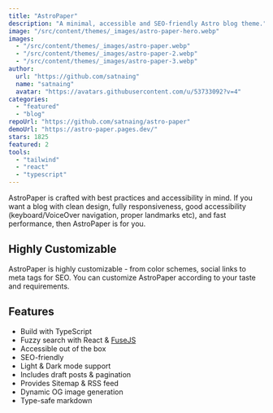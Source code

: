 ```yaml
---
title: "AstroPaper"
description: "A minimal, accessible and SEO-friendly Astro blog theme."
image: "/src/content/themes/_images/astro-paper-hero.webp"
images:
  - "/src/content/themes/_images/astro-paper.webp"
  - "/src/content/themes/_images/astro-paper-2.webp"
  - "/src/content/themes/_images/astro-paper-3.webp"
author:
  url: "https://github.com/satnaing"
  name: "satnaing"
  avatar: "https://avatars.githubusercontent.com/u/53733092?v=4"
categories:
  - "featured"
  - "blog"
repoUrl: "https://github.com/satnaing/astro-paper"
demoUrl: "https://astro-paper.pages.dev/"
stars: 1825
featured: 2
tools:
  - "tailwind"
  - "react"
  - "typescript"
---
```


<p>
  AstroPaper is crafted with best practices and accessibility in mind. If you want a blog with clean
  design, fully responsiveness, good accessibility (keyboard/VoiceOver navigation, proper landmarks
  etc), and fast performance, then AstroPaper is for you.
</p>
<h2>Highly Customizable</h2>
<p>
  AstroPaper is highly customizable - from color schemes, social links to meta tags for SEO. You can
  customize AstroPaper according to your taste and requirements.
</p>
<h2>Features</h2>
<ul>
  <li>Build with TypeScript</li>
  <li>
    Fuzzy search with React &amp;
    <a href="https://fusejs.io/" rel="noopener noreferrer" target="_blank">FuseJS</a>
  </li>
  <li>Accessible out of the box</li>
  <li>SEO-friendly</li>
  <li>Light &amp; Dark mode support</li>
  <li>Includes draft posts &amp; pagination</li>
  <li>Provides Sitemap &amp; RSS feed</li>
  <li>Dynamic OG image generation</li>
  <li>Type-safe markdown</li>
</ul>
